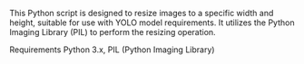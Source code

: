 This Python script is designed to resize images to a specific width and height, suitable for use with YOLO model requirements. 
It utilizes the Python Imaging Library (PIL) to perform the resizing operation.

Requirements
Python 3.x,
PIL (Python Imaging Library)
